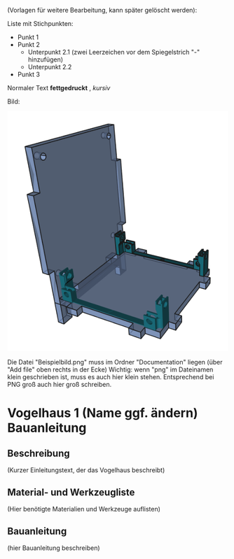 (Vorlagen für weitere Bearbeitung, kann später gelöscht werden):

Liste mit Stichpunkten:
- Punkt 1
- Punkt 2
  - Unterpunkt 2.1 (zwei Leerzeichen vor dem Spiegelstrich "-" hinzufügen)
  - Unterpunkt 2.2
- Punkt 3

Normaler Text **fettgedruckt** , _kursiv_ 

Bild:

![](Beispielbild.png)

Die Datei "Beispielbild.png" muss im Ordner "Documentation" liegen (über "Add file" oben rechts in der Ecke)
Wichtig: wenn "png" im Dateinamen klein geschrieben ist, muss es auch hier klein stehen. Entsprechend bei PNG groß auch hier groß schreiben.

# Vogelhaus 1 (Name ggf. ändern) Bauanleitung

## Beschreibung
(Kurzer Einleitungstext, der das Vogelhaus beschreibt)


## Material- und Werkzeugliste

(Hier benötigte Materialien und Werkzeuge auflisten)

## Bauanleitung

(hier Bauanleitung beschreiben)

